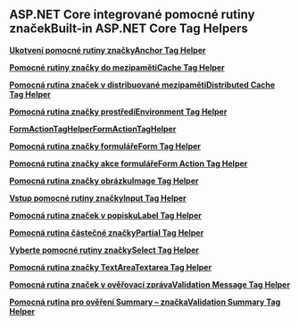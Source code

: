 ## <a name="built-in-aspnet-core-tag-helpers"></a><span data-ttu-id="d1e43-101">ASP.NET Core integrované pomocné rutiny značek</span><span class="sxs-lookup"><span data-stu-id="d1e43-101">Built-in ASP.NET Core Tag Helpers</span></span>

<span data-ttu-id="d1e43-102">**[Ukotvení pomocné rutiny značky](xref:mvc/views/tag-helpers/builtin-th/anchor-tag-helper)**</span><span class="sxs-lookup"><span data-stu-id="d1e43-102">**[Anchor Tag Helper](xref:mvc/views/tag-helpers/builtin-th/anchor-tag-helper)**</span></span>

<span data-ttu-id="d1e43-103">**[Pomocné rutiny značky do mezipaměti](xref:mvc/views/tag-helpers/builtin-th/cache-tag-helper)**</span><span class="sxs-lookup"><span data-stu-id="d1e43-103">**[Cache Tag Helper](xref:mvc/views/tag-helpers/builtin-th/cache-tag-helper)**</span></span>

<span data-ttu-id="d1e43-104">**[Pomocná rutina značek v distribuované mezipaměti](xref:mvc/views/tag-helpers/builtin-th/distributed-cache-tag-helper)**</span><span class="sxs-lookup"><span data-stu-id="d1e43-104">**[Distributed Cache Tag Helper](xref:mvc/views/tag-helpers/builtin-th/distributed-cache-tag-helper)**</span></span>

<span data-ttu-id="d1e43-105">**[Pomocná rutina značky prostředí](xref:mvc/views/tag-helpers/builtin-th/environment-tag-helper)**</span><span class="sxs-lookup"><span data-stu-id="d1e43-105">**[Environment Tag Helper](xref:mvc/views/tag-helpers/builtin-th/environment-tag-helper)**</span></span>

<span data-ttu-id="d1e43-106">**[FormActionTagHelper](xref:mvc/views/working-with-forms#the-form-action-tag-helper)**</span><span class="sxs-lookup"><span data-stu-id="d1e43-106">**[FormActionTagHelper](xref:mvc/views/working-with-forms#the-form-action-tag-helper)**</span></span>

<span data-ttu-id="d1e43-107">**[Pomocná rutina značky formuláře](xref:mvc/views/working-with-forms#the-form-tag-helper)**</span><span class="sxs-lookup"><span data-stu-id="d1e43-107">**[Form Tag Helper](xref:mvc/views/working-with-forms#the-form-tag-helper)**</span></span>

<span data-ttu-id="d1e43-108">**[Pomocná rutina značky akce formuláře](xref:mvc/views/working-with-forms#the-form-action-tag-helper)**</span><span class="sxs-lookup"><span data-stu-id="d1e43-108">**[Form Action Tag Helper](xref:mvc/views/working-with-forms#the-form-action-tag-helper)**</span></span>

<span data-ttu-id="d1e43-109">**[Pomocná rutina značky obrázku](xref:mvc/views/tag-helpers/builtin-th/image-tag-helper)**</span><span class="sxs-lookup"><span data-stu-id="d1e43-109">**[Image Tag Helper](xref:mvc/views/tag-helpers/builtin-th/image-tag-helper)**</span></span>

<span data-ttu-id="d1e43-110">**[Vstup pomocné rutiny značky](xref:mvc/views/working-with-forms#the-input-tag-helper)**</span><span class="sxs-lookup"><span data-stu-id="d1e43-110">**[Input Tag Helper](xref:mvc/views/working-with-forms#the-input-tag-helper)**</span></span>

<span data-ttu-id="d1e43-111">**[Pomocná rutina značek v popisku](xref:mvc/views/working-with-forms#the-label-tag-helper)**</span><span class="sxs-lookup"><span data-stu-id="d1e43-111">**[Label Tag Helper](xref:mvc/views/working-with-forms#the-label-tag-helper)**</span></span>

[comment]: **[LinkTagHelper](xref:mvc/views/tag-helpers/builtin-th/link-tag-helper)**

[comment]: **[OptionTagHelper](xref:mvc/views/tag-helpers/builtin-th/option-tag-helper)**

[comment]: **[ScriptTagHelper](xref:mvc/views/tag-helpers/builtin-th/script-tag-helper)**

<span data-ttu-id="d1e43-112">**[Pomocná rutina částečné značky](xref:mvc/views/tag-helpers/builtin-th/partial-tag-helper)**</span><span class="sxs-lookup"><span data-stu-id="d1e43-112">**[Partial Tag Helper](xref:mvc/views/tag-helpers/builtin-th/partial-tag-helper)**</span></span>

<span data-ttu-id="d1e43-113">**[Vyberte pomocné rutiny značky](xref:mvc/views/working-with-forms#the-select-tag-helper)**</span><span class="sxs-lookup"><span data-stu-id="d1e43-113">**[Select Tag Helper](xref:mvc/views/working-with-forms#the-select-tag-helper)**</span></span>

<span data-ttu-id="d1e43-114">**[Pomocná rutina značky TextArea](xref:mvc/views/working-with-forms#the-textarea-tag-helper)**</span><span class="sxs-lookup"><span data-stu-id="d1e43-114">**[Textarea Tag Helper](xref:mvc/views/working-with-forms#the-textarea-tag-helper)**</span></span>

<span data-ttu-id="d1e43-115">**[Pomocná rutina značek v ověřovací zpráva](xref:mvc/views/working-with-forms#the-validation-message-tag-helper)**</span><span class="sxs-lookup"><span data-stu-id="d1e43-115">**[Validation Message Tag Helper](xref:mvc/views/working-with-forms#the-validation-message-tag-helper)**</span></span>

<span data-ttu-id="d1e43-116">**[Pomocná rutina pro ověření Summary – značka](xref:mvc/views/working-with-forms#the-validation-summary-tag-helper)**</span><span class="sxs-lookup"><span data-stu-id="d1e43-116">**[Validation Summary Tag Helper](xref:mvc/views/working-with-forms#the-validation-summary-tag-helper)**</span></span>